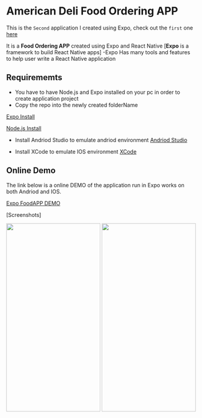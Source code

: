 # American Deli Food Ordering APP
This is the `Second` application I created using Expo, check out the `first` one [here](https://github.com/RoninSanta/Mobile_Project_1-CalculatorAPP)

It is a **Food Ordering APP** created using Expo and React Native
[**Expo** is a framework to build React Native apps]
-Expo Has many tools and features to help user write a React Native application

## **Requirememts** 
- You have to have Node.js and Expo installed on your pc in order to create application project
- Copy the repo into the newly created folderName
  
[Expo Install](https://docs.expo.dev/get-started/installation/)

[Node.js Install](https://nodejs.org/en/download/current)

- Install Andriod Studio to emulate andriod environment
[Andriod Studio](https://developer.android.com/studio)

- Install XCode to emulate IOS environment [XCode](https://developer.apple.com/xcode/)

## Online Demo ##
The link below is a online DEMO of the application run in Expo works on both Andriod and IOS.

[Expo FoodAPP DEMO](https://snack.expo.dev/@joseph_shen/foodapp?platform=ios)

[Screenshots]

<img src="https://github.com/RoninSanta/Mobile_Project_2-FoodMenuAPP/assets/109457795/f7768828-7762-48be-8e1b-9277724d2789" width="250" height="500">
<img src="https://github.com/RoninSanta/Mobile_Project_2-FoodMenuAPP/assets/109457795/a597333b-1d31-458a-acfd-bd696047914d" width="250" height="500">


